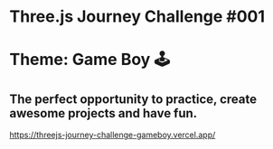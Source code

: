# Three.js Journey Challenge #001

# Theme: Game Boy 🕹️

## The perfect opportunity to practice, create awesome projects and have fun.

https://threejs-journey-challenge-gameboy.vercel.app/
